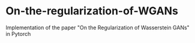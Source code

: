 # On-the-regularization-of-WGANs
Implementation of the paper "On the Regularization of Wasserstein GANs" in Pytorch
